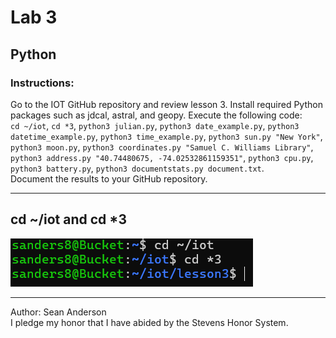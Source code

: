 # Lab 3
## Python 
### Instructions:
Go to the IOT GitHub repository and review lesson 3. Install required Python packages such as jdcal, astral, and geopy. Execute the following code: </br>
`cd ~/iot`,
`cd *3`,
`python3 julian.py`,
`python3 date_example.py`,
`python3 datetime_example.py`,
`python3 time_example.py`,
`python3 sun.py "New York"`,
`python3 moon.py`,
`python3 coordinates.py "Samuel C. Williams Library"`,
`python3 address.py "40.74480675, -74.02532861159351"`,
`python3 cpu.py`,
`python3 battery.py`,
`python3 documentstats.py document.txt`.
</br> 
Document the results to your GitHub repository. 

---

## cd ~/iot and cd *3
![terminal view of cd ~/iot and cd *3](Lab3Images/cdIotL3.png)

---
Author: Sean Anderson </br>
I pledge my honor that I have abided by the Stevens Honor System.
